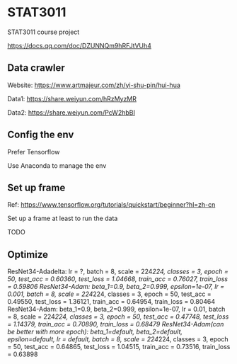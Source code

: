 # STAT3011

STAT3011 course project

https://docs.qq.com/doc/DZUNNQm9hRFJtVUh4

## Data crawler
Website: https://www.artmajeur.com/zh/yi-shu-pin/hui-hua

Data1: https://share.weiyun.com/hRzMyzMR

Data2: https://share.weiyun.com/PcW2hbBI

## Config the env
Prefer Tensorflow

Use Anaconda to manage the env

## Set up frame
Ref: https://www.tensorflow.org/tutorials/quickstart/beginner?hl=zh-cn

Set up a frame at least to run the data

TODO

## Optimize
ResNet34-Adadelta: lr = ?, batch = 8, scale = 224*224, classes = 3, epoch = 50, test_acc = 0.60360, test_loss = 1.04668, train_acc = 0.76027, train_loss = 0.59806
ResNet34-Adam: beta_1=0.9, beta_2=0.999, epsilon=1e-07, lr = 0.001, batch = 8, scale = 224*224, classes = 3, epoch = 50, test_acc = 0.49550, test_loss = 1.36121, train_acc = 0.64954, train_loss = 0.80464
ResNet34-Adam: beta_1=0.9, beta_2=0.999, epsilon=1e-07, lr = 0.01, batch = 8, scale = 224*224, classes = 3, epoch = 50, test_acc = 0.47748, test_loss = 1.14379, train_acc = 0.70890, train_loss = 0.68479
ResNet34-Adam(can be better with more epoch): beta_1=default, beta_2=default, epsilon=default, lr = default, batch = 8, scale = 224*224, classes = 3, epoch = 50, test_acc = 0.64865, test_loss = 1.04515, train_acc = 0.73516, train_loss = 0.63898

